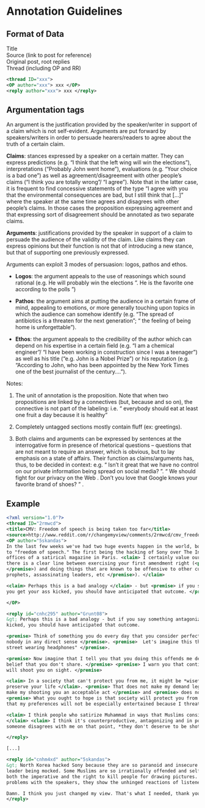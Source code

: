Annotation Guidelines
=====================

Format of Data
--------------
Title <br />
Source (link to post for reference) <br />
Original post, root replies <br />
Thread (including OP and RR) <br />

```xml
<thread ID="xxx">
<OP author="xxx"> xxx </OP>
<reply author="xxx"> xxx </reply>
```

Argumentation tags 
------------------

An argument is the justification provided by the speaker/writer in support of a claim which is not self-evident. Arguments are put forward by speakers/writers in order to persuade hearers/readers to agree about the truth of a certain claim. 

**Claims**: stances expressed by a speaker on a certain matter. They can express predictions (e.g. “I think that the left wing will win the elections”), interpretations (“Probably John went home”), evaluations (e.g. “Your choice is a bad one”) as well as agreement/disagreement with other people’s claims (“I think you are totally wrong”/ “I agree”).  Note that in the latter case, it is frequent to find concessive statements of the type  “I agree with you that the environmental consequences are bad, but I still think that […]” where the speaker at the same time agrees and disagrees with other people’s claims. In those cases the proposition expressing agreement and that expressing sort of disagreement should be annotated as two separate claims. 

**Arguments**: justifications provided by the speaker in support of a claim to persuade the audience of the validity of the claim. Like claims they can express opinions but their function is not that of introducing a new stance, but that of supporting one previously expressed. 

Arguments can exploit 3 modes of persuasion: logos, pathos and ethos. 

* **Logos**: the argument appeals to the use of reasonings which sound rational (e.g. <claim>He will probably win the elections </claim>”. <logos>He is  the favorite one according to the polls </logos>”) 

* **Pathos**: the argument aims at putting the audience in a certain frame of mind, appealing to emotions, or more generally touching upon topics in which the audience can somehow identify (e.g. “The spread of antibiotics is a threaten for the next generation”; “ the feeling of being home is unforgettable”). 

* **Ethos**: the argument appeals to the credibility of the author which can depend on his expertise in a certain field (e.g. “I am a chemical engineer”/ “I have been working in construction since I was a teenager”) as well as his title (“e.g. John is a Nobel Prize”) or his reputation (e.g. “According to John, who has been appointed by the New York Times one of the best journalist of the century….”). 

Notes: 
1. The unit of annotation is the proposition. Note that when two propositions are linked by a connectives (but, because and so on), the connective is not part of the labeling:
i.e. “<claim> everybody should eat at least one fruit a day</claim>  because <logos> it is healthy</logos>” 

2. Completely untagged sections mostly contain fluff (ex: greetings).

3. Both claims and arguments can be expressed by sentences at the interrogative form in presence of rhetorical questions – questions that are not meant to require an answer, which is obvious, but to lay emphasis on a state of affairs. Their function as claims/arguments has, thus, to be decided in context: e.g.  “<claim> Isn’t it great that we have no control on our private information being spread on social media? </claim>”. “<claim> We should fight for our privacy on the Web </claim>. <pathos> Don’t you love that  Google knows your favorite brand of shoes? </pathos>” .

Example
-------
```xml
<?xml version="1.0"?>
<thread ID="2rmwcd">
<title>CMV: Freedom of speech is being taken too far</title>
<source>http://www.reddit.com/r/changemyview/comments/2rmwcd/cmv_freedom_of_speech_is_being_taken_too_far/</source>
<OP author="5skandas">
In the last few weeks we've had two huge events happen in the world, both of which were caused by matters relating 
to "freedom of speech." The first being the hacking of Sony over The Interview, and today the shooting at the 
offices of a satirical magazine in Paris. <claim> I certainly value our free speech </claim> but <claim> to me 
there is a clear line between exercising your first amendment right (<premise> "President Obama sucks!" etc 
</premise>) and doing things that are known to be offensive to other cultures (<premise> Satirical cartoons of 
prophets, assassinating leaders, etc </premise>). </claim>

<claim> Perhaps this is a bad analogy </claim> - but <premise> if you say something antagonizing to a bully and 
you get your ass kicked, you should have anticipated that outcome. </premise>

</OP>

<reply id="cnhc295" author="Grunt08">
&gt; Perhaps this is a bad analogy - but if you say something antagonizing to a bully and you get your ass 
kicked, you should have anticipated that outcome.

<premise> Think of something you do every day that you consider perfectly reasonable; something that harms 
nobody in any direct sense </premise>. <premise>  Let's imagine this thing is to defined as "walking down the 
street wearing headphones" </premise>.

<premise> Now imagine that I tell you that you doing this offends me deeply for reasons of personal 
belief that you don't share. </premise> <premise> I warn you that continuing to do this will mean that I 
will shoot you on sight. </premise>

<claim> In a society that can't protect you from me, it might be *wise* for you to take off your headphones to 
preserve your life </claim>. <premise> That does not make my demand legitimate </premise>, <premise> does not 
make my shooting you an acceptable act </premise> and <premise> does not make my actions your fault </premise>. 
<premise> What you ought to hope is that society will protect you from someone like me and make it clear to me 
that my preferences will not be especially entertained because I threaten violence. </premise>

<claim> I think people who satirize Muhammad in ways that Muslims consider blasphemous should stop doing that. 
</claim> <claim> I think it's counterproductive, antagonizing and in poor taste. </claim>  But <premise> if 
someone disagrees with me on that point, *they don't deserve to be shot.* </premise>

</reply>

[...]

<reply id="cnhm4xd" author="5skandas">
&gt; North Korea hacked Sony because they are so paranoid and insecure that they can't stand their 
leader being mocked. Some Muslims are so irrationally offended and self-important that they believe they have 
both the imperative and the right to kill people for drawing pictures. Neither of these examples illustrate 
problems with the speakers, they show the unhinged reactions of listeners. 

Damn. I think you just changed my view. That's what I needed, thank you. ∆
</reply>
```
